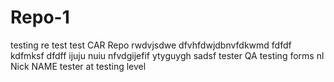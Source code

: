 # Repo-1
testing
re test
test
CAR
Repo
rwdvjsdwe
dfvhfdwjdbnvfdkwmd
fdfdf kdfmksf
dfdff
ijuju nuiu
nfvdgijefif
ytyguygh
sadsf
tester
QA testing forms
nl
Nick NAME
tester at testing level
